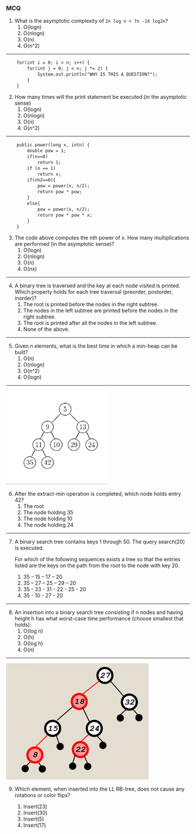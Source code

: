 ### MCQ

1. What is the asymptotic complexity of `2n log n + 7n -14 log2n`?
    1. O(logn)
    2. O(nlogn)
    3. O(n)
    4. O(n^2)

--- 
```
    for(int i = 0; i < n; i++) {
        for(int j = 0; j < n; j *= 2) {
            System.out.println("WHY IS THIS A QUESTION?");
        }
    }
```
2. How many times will the print statement be executed (in the asymptotic sense)
    1. O(logn)
    2. O(nlogn)
    3. O(n)
    4. O(n^2)

---
```
    public power(long x, intn) {
        double pow = 1;
        if(n==0)
            return 1;
        if (n == 1)
            return x;
        if(n%2==0){
            pow = power(x, n/2);
            return pow * pow; 
        }
        else{
            pow = power(x, n/2);
            return pow * pow * x;
        }
    }
```
3. The code above computes the nth power of x. How many multiplications are performed (in the asymptotic sense)?
    1. O(logn)
    2. O(nlogn)
    3. O(n)
    4. O(nx)

---
4. A binary tree is traversed and the key at each node visited is printed. Which property holds for each tree traversal (preorder, postorder, inorder)?
    1. The root is printed before the nodes in the right subtree.
    2. The nodes in the left subtree are printed before the nodes in the right subtree.
    3. The root is printed after all the nodes in the left subtree.
    4. None of the above.

---
5. Given n elements, what is the best time in which a min-heap can be built?
    1. O(n)
    3. O(nlogn)
    4. O(n^2)
    5. O(logn)

---
![Question 6](images/q6.png "min heap tree")

6. After the extract-min operation is completed, which node holds entry 42?
    1. The root
    2. The node holding 35
    3. The node holding 10
    4. The node holding 24

---
7. A binary search tree contains keys 1 through 50. The query search(20) is executed. 

    For which of the following sequences exists a tree so that the entries listed are the keys on the path from the root to the node with key 20.

    1. 35 – 15 – 17 – 20
    2. 35 – 27 – 25 – 29 – 20
    3. 35 - 33 - 31 - 22 - 25 - 20
    4. 35 - 10 - 27 - 20

--- 
8. An insertion into a binary search tree consisting if n nodes and having height h has what worst-case time performance (choose smallest that holds):
    1. O(log n)
    2. O(h)
    3. O(log h)
    4. O(n)

---
![Question 9](images/q9.png "min heap tree")

9. Which element, when inserted into the LL RB-tree, does not cause any rotations or color flips?

    1. Insert(23)
    2. Insert(30)
    3. Insert(5)
    4. Insert(17)
    